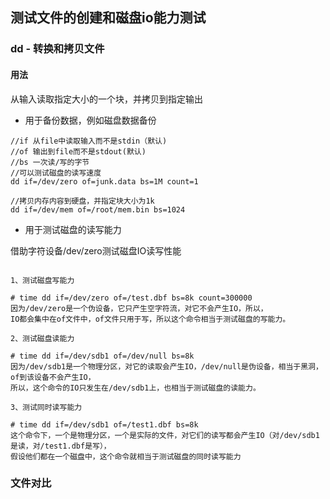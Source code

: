 ## 测试文件的创建和磁盘io能力测试

### dd - 转换和拷贝文件

#### 用法

从输入读取指定大小的一个块，并拷贝到指定输出

* 用于备份数据，例如磁盘数据备份

```
//if 从file中读取输入而不是stdin（默认)
//of 输出到file而不是stdout(默认)
//bs 一次读/写的字节
//可以测试磁盘的读写速度
dd if=/dev/zero of=junk.data bs=1M count=1

//拷贝内存内容到硬盘，并指定块大小为1k
dd if=/dev/mem of=/root/mem.bin bs=1024

```
* 用于测试磁盘的读写能力

借助字符设备/dev/zero测试磁盘IO读写性能

```

1、测试磁盘写能力

# time dd if=/dev/zero of=/test.dbf bs=8k count=300000
因为/dev/zero是一个伪设备，它只产生空字符流，对它不会产生IO，所以，
IO都会集中在of文件中，of文件只用于写，所以这个命令相当于测试磁盘的写能力。

2、测试磁盘读能力

# time dd if=/dev/sdb1 of=/dev/null bs=8k
因为/dev/sdb1是一个物理分区，对它的读取会产生IO，/dev/null是伪设备，相当于黑洞，of到该设备不会产生IO，
所以，这个命令的IO只发生在/dev/sdb1上，也相当于测试磁盘的读能力。

3、测试同时读写能力

# time dd if=/dev/sdb1 of=/test1.dbf bs=8k
这个命令下，一个是物理分区，一个是实际的文件，对它们的读写都会产生IO（对/dev/sdb1是读，对/test1.dbf是写），
假设他们都在一个磁盘中，这个命令就相当于测试磁盘的同时读写能力

```

### 文件对比
